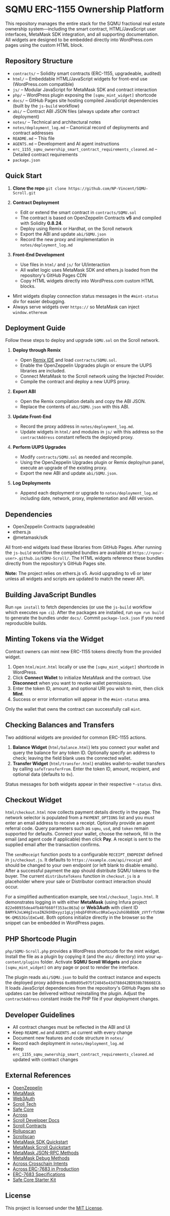 # SQMU ERC-1155 Ownership Platform

This repository manages the entire stack for the SQMU fractional real estate ownership system—including the smart contract, HTML/JavaScript user interfaces, MetaMask SDK integration, and all supporting documentation. All widgets are designed to be embedded directly into WordPress.com pages using the custom HTML block.

## Repository Structure

- `contracts/` – Solidity smart contracts (ERC-1155, upgradeable, audited)
- `html/` – Embeddable HTML/JavaScript widgets for front-end use (WordPress.com compatible)
- `js/` – Modular JavaScript for MetaMask SDK and contract interaction
- `php/` – WordPress plugin exposing the `[sqmu_mint_widget]` shortcode
 - `docs/` – GitHub Pages site hosting compiled JavaScript dependencies (built by the `js-build` workflow)
- `abi/` – Contract ABI JSON files (always update after contract deployment)
- `notes/` – Technical and architectural notes
- `notes/deployment_log.md` – Canonical record of deployments and contract addresses
- `README.md` – This file
- `AGENTS.md` – Development and AI agent instructions
- `erc_1155_sqmu_ownership_smart_contract_requirements_cleaned.md` – Detailed contract requirements
- `package.json` 

## Quick Start

1. **Clone the repo**
   `git clone https://github.com/NP-Vincent/SQMU-Scroll.git`

2. **Contract Deployment**
   - Edit or extend the smart contract in `contracts/SQMU.sol`
   - The contract is based on OpenZeppelin Contracts **v5** and compiled with Solidity **0.8.24**.
   - Deploy using Remix or Hardhat, on the Scroll network
   - Export the ABI and update `abi/SQMU.json`
   - Record the new proxy and implementation in `notes/deployment_log.md`
3. **Front-End Development**
   - Use files in `html/` and `js/` for UI/interaction
   - All wallet logic uses MetaMask SDK and ethers.js loaded from the repository's GitHub Pages CDN
   - Copy HTML widgets directly into WordPress.com custom HTML blocks.
  - Mint widgets display connection status messages in the `#mint-status` div for easier debugging.
   - Always serve widgets over `https://` so MetaMask can inject `window.ethereum`

## Deployment Guide

Follow these steps to deploy and upgrade `SQMU.sol` on the Scroll network.

1. **Deploy through Remix**
   - Open [Remix IDE](https://remix.ethereum.org/ ) and load `contracts/SQMU.sol`.
   - Enable the OpenZeppelin Upgrades plugin or ensure the UUPS libraries are included.
   - Connect MetaMask to the Scroll network using the Injected Provider.
   - Compile the contract and deploy a new UUPS proxy.

2. **Export ABI**
   - Open the Remix compilation details and copy the ABI JSON.
   - Replace the contents of `abi/SQMU.json` with this ABI.

3. **Update Front-End**
   - Record the proxy address in `notes/deployment_log.md`.
   - Update widgets in `html/` and modules in `js/` with this address so the `contractAddress` constant reflects the deployed proxy.

4. **Perform UUPS Upgrades**
   - Modify `contracts/SQMU.sol` as needed and recompile.
   - Using the OpenZeppelin Upgrades plugin or Remix deploy/run panel, execute an upgrade of the existing proxy.
   - Export the new ABI and update `abi/SQMU.json`.

5. **Log Deployments**
   - Append each deployment or upgrade to `notes/deployment_log.md` including date, network, proxy, implementation and ABI version.

## Dependencies

- OpenZeppelin Contracts (upgradeable)
- ethers.js
- @metamask/sdk

All front-end widgets load these libraries from GitHub Pages. After running the `js-build` workflow the compiled bundles are available at `https://<your-user>.github.io/SQMU-Scroll/`.
The HTML widgets reference these bundles directly from the repository's GitHub Pages site.

**Note:** The project relies on ethers.js v5. Avoid upgrading to v6 or later unless all widgets and scripts are updated to match the newer API.

## Building JavaScript Bundles

Run `npm install` to fetch dependencies (or use the `js-build` workflow which executes `npm ci`). After the packages are installed, run `npm run build` to generate the bundles under `docs/`. Commit `package-lock.json` if you need reproducible builds.

## Minting Tokens via the Widget

Contract owners can mint new ERC-1155 tokens directly from the provided widget.

1. Open `html/mint.html` locally or use the `[sqmu_mint_widget]` shortcode in WordPress.
2. Click **Connect Wallet** to initialize MetaMask and the contract. Use **Disconnect** when you want to revoke wallet permissions.
3. Enter the token ID, amount, and optional URI you wish to mint, then click **Mint**.
4. Success or error information will appear in the `#mint-status` area.

Only the wallet that owns the contract can successfully call `mint`.

## Checking Balances and Transfers

Two additional widgets are provided for common ERC-1155 actions.

1. **Balance Widget** (`html/balance.html`) lets you connect your wallet and
   query the balance for any token ID. Optionally specify an address to check;
   leaving the field blank uses the connected wallet.
2. **Transfer Widget** (`html/transfer.html`) enables wallet-to-wallet
   transfers by calling `safeTransferFrom`. Enter the token ID, amount,
   recipient, and optional data (defaults to `0x`).

Status messages for both widgets appear in their respective `*-status` divs.

## Checkout Widget

`html/checkout.html` now collects payment details directly in the page. The
network selector is populated from a `PAYMENT_OPTIONS` list and you must enter
an email address to receive a receipt. Optionally provide an agent referral
code. Query parameters such as `sqmu`, `usd`, and `token` remain supported for
defaults. Connect your wallet, choose the network, fill in the email (and agent
code if applicable) then click **Pay**. A receipt is sent to the supplied email
after the transaction confirms.

The `sendReceipt` function posts to a configurable `RECEIPT_ENDPOINT` defined in
`js/checkout.js`. It defaults to `https://example.com/api/receipt` and should be
changed to your own endpoint (or left blank to disable emails). After a
successful payment the app should distribute SQMU tokens to the buyer. The
current `distributeTokens` function in `checkout.js` is a placeholder where your
sale or Distributor contract interaction should occur.

For a simplified authentication example, see `html/checkout_login.html`. It
demonstrates logging in with either **MetaMask** (using Infura project
`822e08935dea4fb48f668ff353ac863a`) or **Web3Auth** with client ID
`BAMYkJxLW4gIvsaIN2kOXDxyyz1gLyjnbqbF0hVKuc0RaCwyx2uhG9bBbbN_zVYfrfU5NH9K-QMG53GslEmCw4E`.
Both options initialize directly in the browser so the snippet can be embedded
in WordPress pages.

## PHP Shortcode Plugin

`php/SQMU-Scroll.php` provides a WordPress shortcode for the mint widget.
Install the file as a plugin by copying it (and the `abi/` directory) into your
`wp-content/plugins` folder. Activate **SQMU Scroll Widgets** and place
`[sqmu_mint_widget]` on any page or post to render the interface.

The plugin reads `abi/SQMU.json` to build the contract instance and expects the
deployed proxy address `0xd0b895e975f24045e43d788d42BD938b78666EC8`. It loads
JavaScript dependencies from the repository's GitHub Pages site so updates can
be delivered without reinstalling the plugin. Adjust the `contractAddress`
constant inside the PHP file if your deployment changes.

## Developer Guidelines

- All contract changes must be reflected in the ABI and UI
- Keep `README.md` and `AGENTS.md` current with every change
- Document new features and code structure in `notes/`
- Record each deployment in `notes/deployment_log.md`
- Keep `erc_1155_sqmu_ownership_smart_contract_requirements_cleaned.md` updated with contract changes

## External References

- [OpenZeppelin](https://github.com/OpenZeppelin)
- [MetaMask](https://github.com/MetaMask)
- [Web3Auth](https://github.com/Web3Auth)
- [Scroll Tech](https://github.com/scroll-tech)
- [Safe Core](https://github.com/safe-global/safe-core-sdk)
- [Across](https://github.com/across-protocol)
- [Scroll Developer Docs](https://docs.scroll.io/en/developers/)
- [Scroll Contracts](https://docs.scroll.io/en/developers/scroll-contracts/)
- [Rollupscan](https://scroll.io/rollupscan)
- [Scrollscan](https://scrollscan.com/)
- [MetaMask SDK Quickstart](https://docs.metamask.io/sdk/connect/javascript/)
- [MetaMask Scroll Quickstart](https://docs.metamask.io/services/reference/scroll/quickstart/)
- [MetaMask JSON-RPC Methods](https://docs.metamask.io/services/reference/scroll/json-rpc-methods/)
- [MetaMask Debug Methods](https://docs.metamask.io/services/reference/scroll/json-rpc-methods/debug/)
- [Across Crosschain Intents](https://docs.across.to/developer-quickstart/settle-crosschain-intents)
- [Across ERC-7683 in Production](https://docs.across.to/developer-quickstart/erc-7683-in-production)
- [ERC-7683 Specifications](https://www.erc7683.org/spec)
- [Safe Core Starter Kit](https://docs.safe.global/sdk/starter-kit)



## License

This project is licensed under the [MIT License](LICENSE).
